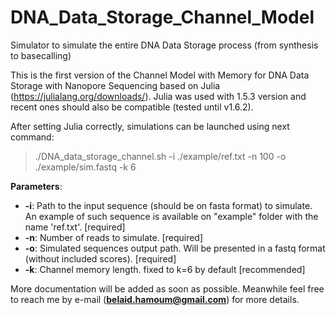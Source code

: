 # DNA_Data_Storage_Channel_Model

Simulator to simulate the entire DNA Data Storage process (from synthesis to basecalling)

This is the first version of the Channel Model with Memory for DNA Data Storage with Nanopore Sequencing based on Julia (https://julialang.org/downloads/).
Julia was used with 1.5.3 version and recent ones should also be compatible (tested until v1.6.2).

After setting Julia correctly, simulations can be launched using next command:

> ./DNA_data_storage_channel.sh -i ./example/ref.txt -n 100 -o ./example/sim.fastq -k 6
	
**Parameters**:

 * **-i**:  Path to the input sequence (should be on fasta format) to simulate. An example of such sequence is available on "example" folder with the name 'ref.txt'. [required]
 * **-n**:  Number of reads to simulate. [required]
 * **-o**:  Simulated sequences output path. Will be presented in a fastq format (without included scores). [required]
 * **-k**:  Channel memory length.  fixed to k=6 by default [recommended]
	
More documentation will be added as soon as possible. Meanwhile feel free to reach me by e-mail (**belaid.hamoum@gmail.com**) for more details.
